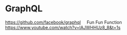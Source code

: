 # GraphQL
https://github.com/facebook/graphql     
Fun Fun Function https://www.youtube.com/watch?v=lAJWHHUz8_8&t=1s
